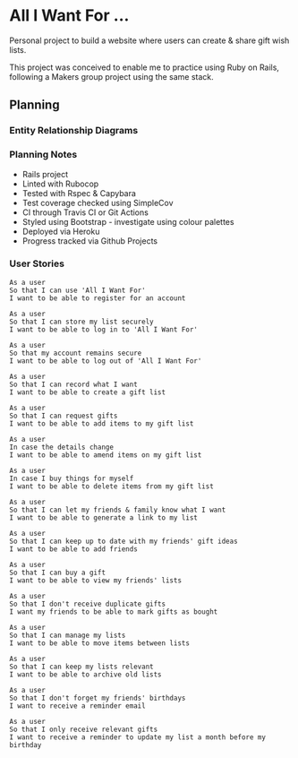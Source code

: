 # All I Want For ...
Personal project to build a website where users can create & share gift wish lists.  

This project was conceived to enable me to practice using Ruby on Rails, following a Makers group project using the same stack.

## Planning

### Entity Relationship Diagrams

### Planning Notes
* Rails project
* Linted with Rubocop
* Tested with Rspec & Capybara
* Test coverage checked using SimpleCov
* CI through Travis CI or Git Actions
* Styled using Bootstrap - investigate using colour palettes
* Deployed via Heroku
* Progress tracked via Github Projects

### User Stories

```
As a user
So that I can use 'All I Want For'
I want to be able to register for an account
```

```
As a user
So that I can store my list securely
I want to be able to log in to 'All I Want For'
```

```
As a user
So that my account remains secure
I want to be able to log out of 'All I Want For'
```

```
As a user
So that I can record what I want
I want to be able to create a gift list
```

```
As a user
So that I can request gifts
I want to be able to add items to my gift list
```

```
As a user
In case the details change
I want to be able to amend items on my gift list
```

```
As a user
In case I buy things for myself
I want to be able to delete items from my gift list
```

```
As a user
So that I can let my friends & family know what I want
I want to be able to generate a link to my list
```

```
As a user
So that I can keep up to date with my friends' gift ideas
I want to be able to add friends
```

```
As a user
So that I can buy a gift
I want to be able to view my friends' lists
```

```
As a user
So that I don't receive duplicate gifts
I want my friends to be able to mark gifts as bought
```

```
As a user
So that I can manage my lists
I want to be able to move items between lists
```

```
As a user
So that I can keep my lists relevant
I want to be able to archive old lists
```

```
As a user
So that I don't forget my friends' birthdays
I want to receive a reminder email
```

```
As a user
So that I only receive relevant gifts
I want to receive a reminder to update my list a month before my birthday
```
